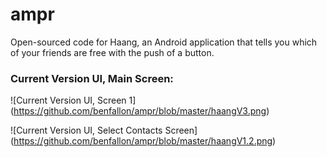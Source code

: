 # ampr
Open-sourced code for Haang, an Android application that tells you which of your friends are free with the push of a button.

### Current Version UI, Main Screen:
![Current Version UI, Screen 1]
(https://github.com/benfallon/ampr/blob/master/haangV3.png)

![Current Version UI, Select Contacts Screen]
(https://github.com/benfallon/ampr/blob/master/haangV1.2.png)
